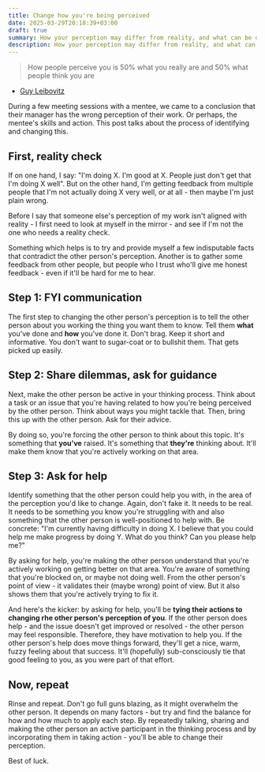 ```yaml
---
title: Change how you're being perceived
date: 2025-03-29T20:18:39+03:00
draft: true
summary: How your perception may differ from reality, and what can be done about it
description: How your perception may differ from reality, and what can be done about it
---
```


> How people perceive you is 50% what you really are and 50% what people think you are

- [Guy Leibovitz](https://www.linkedin.com/in/guylaybovich/)

During a few meeting sessions with a mentee, we came to a conclusion that their manager has the wrong perception of their work. Or perhaps, the mentee's skills and action. This post talks about the process of identifying and changing this.

## First, reality check

If on one hand, I say: "I'm doing X. I'm good at X. People just don't get that I'm doing X well". But on the other hand, I'm getting feedback from multiple people that I'm not actually doing X very well, or at all - then maybe I'm just plain wrong.

Before I say that someone else's perception of my work isn't aligned with reality - I first need to look at myself in the mirror - and see if I'm not the one who needs a reality check.

Something which helps is to try and provide myself a few indisputable facts that contradict the other person's perception. Another is to gather some feedback from other people, but people who I trust who'll give me honest feedback - even if it'll be hard for me to hear.

## Step 1: FYI communication

The first step to changing the other person's perception is to tell the other person about you working the thing you want them to know. Tell them **what** you've done and **how** you've done it. Don't brag. Keep it short and informative. You don't want to sugar-coat or to bullshit them. That gets picked up easily.

## Step 2: Share dilemmas, ask for guidance

Next, make the other person be active in your thinking process. Think about a task or an issue that you're having related to how you're being perceived by the other person. Think about ways you might tackle that. Then, bring this up with the other person. Ask for their advice.

By doing so, you're forcing the other person to think about this topic. It's something that **you've** raised. It's something that **they're** thinking about. It'll make them know that you're actively working on that area.

## Step 3: Ask for help

Identify something that the other person could help you with, in the area of the perception you'd like to change. Again, don't fake it. It needs to be real. It needs to be something you know you're struggling with and also something that the other person is well-positioned to help with. Be concrete: "I'm currently having difficulty in doing X. I believe that you could help me make progress by doing Y. What do you think? Can you please help me?"

By asking for help, you're making the other person understand that you're actively working on getting better on that area. You're aware of something that you're blocked on, or maybe not doing well. From the other person's point of view - it validates their (maybe wrong) point of view. But it also shows them that you're actively trying to fix it.

And here's the kicker: by asking for help, you'll be **tying their actions to changing rhe other person's perception of you**. If the other person does help - and the issue doesn't get improved or resolved - the other person may feel responsible. Therefore, they have motivation to help you. If the other person's help does move things forward, they'll get a nice, warm, fuzzy feeling about that success. It'll (hopefully) sub-consciously tie that good feeling to you, as you were part of that effort.

## Now, repeat

Rinse and repeat. Don't go full guns blazing, as it might overwhelm the other person. It depends on many factors - but try and find the balance for how and how much to apply each step. By repeatedly talking, sharing and making the other person an active participant in the thinking process and by incorporating them in taking action - you'll be able to change their perception.

Best of luck.
